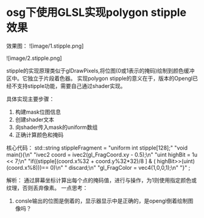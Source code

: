 # osg下使用GLSL实现polygon stipple 效果

效果图：
![image/1.stipple.png] 

![image/2.stipple.png]

stipple的实现原理类似于glDrawPixels,将位图(0或1表示的掩码)绘制到颜色缓冲区中。它独立于片段着色器。
实现polygon stipple的意义在于，版本的Opengl已经不支持stipple功能，需要自己通过shader实现。


具体实现主要步骤：
1. 构建mask位图信息
2. 创建shader文本
3. 向shader传入mask的uniform数组
4. 正确计算颜色和掩码

核心代码：
	std::string stippleFragment =  "uniform int stipple[128];"
	"void main(){\n"
	"ivec2 coord = ivec2(gl_FragCoord.xy - 0.5);\n"
	"uint highBit = 1u << 7;\n"
	"if((stipple[(coord.x%32 + coord.y%32*32)/8 ]  & ( highBit>>(uint)(coord.x%8)))== 0)\n"
	" discard;\n"
	"gl_FragColor = vec4(1,0,0,1);\n"
	"}"	;
	
 解析： 通过屏幕坐标计算出每个点的掩码值，进行与操作，为1则使用指定颜色或纹理，否则丢弃像素。
一点思考：
1. consle输出的位图是倒着的，显示器显示中是正确的，是opengl倒着绘制图像吗？